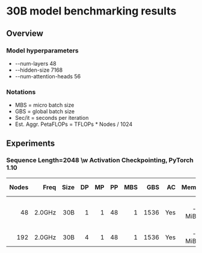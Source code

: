 # 30B model benchmarking results

## Overview
### Model hyperparameters
- --num-layers 48 
- --hidden-size 7168 
- --num-attention-heads 56 

### Notations
- MBS = micro batch size
- GBS = global batch size
- Sec/it = seconds per iteration 
- Est. Aggr. PetaFLOPs = TFLOPs * Nodes / 1024

## Experiments

### Sequence Length=2048 \w Activation Checkpointing, PyTorch 1.10
| Nodes | Freq   | Size | DP  | MP | PP | MBS  | GBS  |  AC | Mem         | Sec/it | TFLOPs | Est. Aggr. PetaFLOPs| Notes |
| ----: | -----: | ---: | --: | -: | -: | ---: | ---: |  --: | ----------: | -----: | -----: | ------------------: | ----: |
|    48 | 2.0GHz |  30B |  1 |  1 |  48 |   1 | 1536 |  Yes |      - MiB | 537.9 |  0.95 | - | Stopped after the first iteration. |
|    192 | 2.0GHz |  30B |  4 |  1 |  48 |   1 | 1536 |  Yes |      - MiB | - |  - | - | - |
